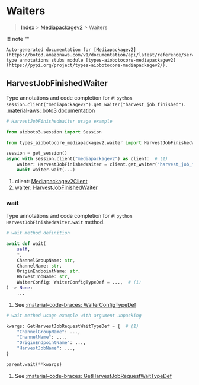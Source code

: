 # Waiters

> [Index](../README.md) > [Mediapackagev2](./README.md) > Waiters

!!! note ""

    Auto-generated documentation for [Mediapackagev2](https://boto3.amazonaws.com/v1/documentation/api/latest/reference/services/mediapackagev2.html#mediapackagev2)
    type annotations stubs module [types-aiobotocore-mediapackagev2](https://pypi.org/project/types-aiobotocore-mediapackagev2/).

## HarvestJobFinishedWaiter

Type annotations and code completion for `#!python session.client("mediapackagev2").get_waiter("harvest_job_finished")`.
[:material-aws: boto3 documentation](https://boto3.amazonaws.com/v1/documentation/api/latest/reference/services/mediapackagev2/waiter/HarvestJobFinished.html#Mediapackagev2.Waiter.HarvestJobFinished)

```python
# HarvestJobFinishedWaiter usage example

from aioboto3.session import Session

from types_aiobotocore_mediapackagev2.waiter import HarvestJobFinishedWaiter

session = get_session()
async with session.client("mediapackagev2") as client:  # (1)
    waiter: HarvestJobFinishedWaiter = client.get_waiter("harvest_job_finished")  # (2)
    await waiter.wait(...)
```

1. client: [Mediapackagev2Client](./client.md)
2. waiter: [HarvestJobFinishedWaiter](./waiters.md#harvestjobfinishedwaiter)


### wait

Type annotations and code completion for `#!python HarvestJobFinishedWaiter.wait` method.

```python
# wait method definition

await def wait(
    self,
    *,
    ChannelGroupName: str,
    ChannelName: str,
    OriginEndpointName: str,
    HarvestJobName: str,
    WaiterConfig: WaiterConfigTypeDef = ...,  # (1)
) -> None:
    ...
```

1. See [:material-code-braces: WaiterConfigTypeDef](./type_defs.md#waiterconfigtypedef)


```python
# wait method usage example with argument unpacking

kwargs: GetHarvestJobRequestWaitTypeDef = {  # (1)
    "ChannelGroupName": ...,
    "ChannelName": ...,
    "OriginEndpointName": ...,
    "HarvestJobName": ...,
}

parent.wait(**kwargs)
```

1. See [:material-code-braces: GetHarvestJobRequestWaitTypeDef](./type_defs.md#getharvestjobrequestwaittypedef)
